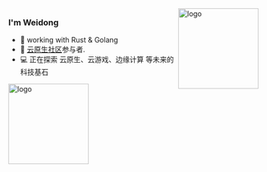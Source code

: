<img src="https://github-readme-stats.vercel.app/api?username=dwgeneral&show_icons=true" alt="logo" height="160" align="right" style="margin: 5px; margin-bottom: 20px;" />

### I'm Weidong

- 🤟 working with Rust & Golang
- 📖 [云原生社区](https://cloudnative.to/)参与者.
- 💻 正在探索 云原生、云游戏、边缘计算 等未来的科技基石

<img src="https://github-profile-trophy.vercel.app/?username=dwgeneral&theme=flat&column=7" alt="logo" height="160" align="center" style="margin: auto; margin-bottom: 20px;" />
